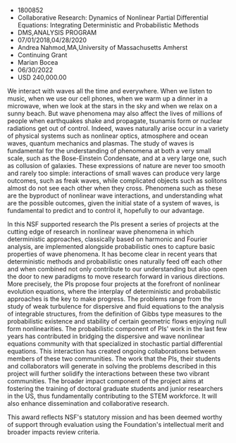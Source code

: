 
* 1800852
* Collaborative Research: Dynamics of Nonlinear Partial Differential Equations: Integrating Deterministic and Probabilistic Methods
* DMS,ANALYSIS PROGRAM
* 07/01/2018,04/28/2020
* Andrea Nahmod,MA,University of Massachusetts Amherst
* Continuing Grant
* Marian Bocea
* 06/30/2022
* USD 240,000.00

We interact with waves all the time and everywhere. When we listen to music,
when we use our cell phones, when we warm up a dinner in a microwave, when we
look at the stars in the sky and when we relax on a sunny beach. But wave
phenomena may also affect the lives of millions of people when earthquakes shake
and propagate, tsunamis form or nuclear radiations get out of control. Indeed,
waves naturally arise occur in a variety of physical systems such as nonlinear
optics, atmosphere and ocean waves, quantum mechanics and plasmas. The study of
waves is fundamental for the understanding of phenomena at both a very small
scale, such as the Bose-Einstein Condensate, and at a very large one, such as
collusion of galaxies. These expressions of nature are never too smooth and
rarely too simple: interactions of small waves can produce very large outcomes,
such as freak waves, while complicated objects such as solitons almost do not
see each other when they cross. Phenomena such as these are the byproduct of
nonlinear wave interactions, and understanding what are the possible outcomes,
given the initial state of a system of waves, is fundamental to predict and to
control it, hopefully to our advantage.

In this NSF supported research the PIs present a series of projects at the
cutting edge of research in nonlinear wave phenomena in which deterministic
approaches, classically based on harmonic and Fourier analysis, are implemented
alongside probabilistic ones to capture basic properties of wave phenomena. It
has become clear in recent years that deterministic methods and probabilistic
ones naturally feed off each other and when combined not only contribute to our
understanding but also open the door to new paradigms to move research forward
in various directions. More precisely, the PIs propose four projects at the
forefront of nonlinear evolution equations, where the interplay of deterministic
and probabilistic approaches is the key to make progress. The problems range
from the study of weak turbulence for dispersive and fluid equations to the
analysis of integrable structures, from the definition of Gibbs type measures to
the probabilistic existence and stability of certain geometric flows enjoying
null form nonlinearities. The probabilistic component of PIs' work in the last
few years has contributed in bridging the dispersive and wave nonlinear
equations community with that specialized in stochastic partial differential
equations. This interaction has created ongoing collaborations between members
of these two communities. The work that the PIs, their students and
collaborators will generate in solving the problems described in this project
will further solidify the interactions between these two vibrant communities.
The broader impact component of the project aims at fostering the training of
doctoral graduate students and junior researchers in the US, thus fundamentally
contributing to the STEM workforce. It will also enhance dissemination and
collaborative research.

This award reflects NSF's statutory mission and has been deemed worthy of
support through evaluation using the Foundation's intellectual merit and broader
impacts review criteria.
